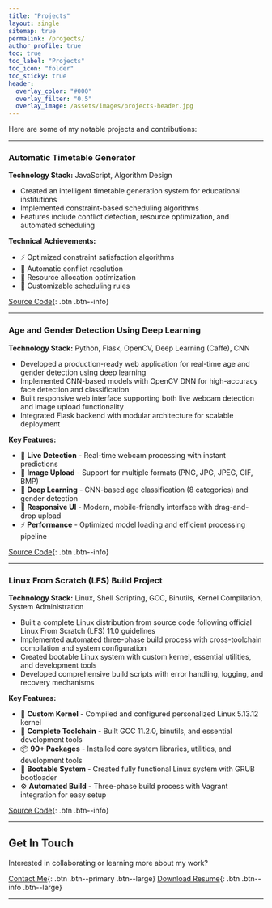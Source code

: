 ```yaml
---
title: "Projects"
layout: single
sitemap: true
permalink: /projects/
author_profile: true
toc: true
toc_label: "Projects"
toc_icon: "folder"
toc_sticky: true
header:
  overlay_color: "#000"
  overlay_filter: "0.5"
  overlay_image: /assets/images/projects-header.jpg
---
```


Here are some of my notable projects and contributions:

---

### Automatic Timetable Generator

<!-- <figure style="width: 100%" class="align-center">
  <img src="/assets/images/projects/timetable-generator.jpg" alt="Timetable Generator Interface">
  <figcaption>Intelligent scheduling system with conflict resolution</figcaption>
</figure> -->

**Technology Stack:** JavaScript, Algorithm Design

- Created an intelligent timetable generation system for educational institutions
- Implemented constraint-based scheduling algorithms
- Features include conflict detection, resource optimization, and automated scheduling

**Technical Achievements:**
- ⚡ Optimized constraint satisfaction algorithms
- 🔄 Automatic conflict resolution
- 📅 Resource allocation optimization
- 🎯 Customizable scheduling rules

[Source Code](https://github.com/Katumbigeorges){: .btn .btn--info}

---

### Age and Gender Detection Using Deep Learning

<!-- <figure style="width: 100%" class="align-center">
  <img src="/assets/images/projects/age-gender-detection.jpg" alt="Age and Gender Detection Interface">
  <figcaption>Real-time age and gender detection with live webcam and image upload capabilities</figcaption>
</figure> -->

**Technology Stack:** Python, Flask, OpenCV, Deep Learning (Caffe), CNN

- Developed a production-ready web application for real-time age and gender detection using deep learning
- Implemented CNN-based models with OpenCV DNN for high-accuracy face detection and classification
- Built responsive web interface supporting both live webcam detection and image upload functionality
- Integrated Flask backend with modular architecture for scalable deployment

**Key Features:**
- 🎥 **Live Detection** - Real-time webcam processing with instant predictions
- 📸 **Image Upload** - Support for multiple formats (PNG, JPG, JPEG, GIF, BMP)
- 🧠 **Deep Learning** - CNN-based age classification (8 categories) and gender detection
- 📱 **Responsive UI** - Modern, mobile-friendly interface with drag-and-drop upload
- ⚡ **Performance** - Optimized model loading and efficient processing pipeline

[Source Code](https://github.com/Katumbigeorges/Age-and-Gender-Detection-Using-Deep-Learning){: .btn .btn--info}

---

### Linux From Scratch (LFS) Build Project

<!-- <figure style="width: 100%" class="align-center">
  <img src="/assets/images/projects/linux-from-scratch.jpg" alt="Linux From Scratch Build Process">
  <figcaption>Complete Linux distribution built from source code following LFS 11.0 guidelines</figcaption>
</figure> -->

**Technology Stack:** Linux, Shell Scripting, GCC, Binutils, Kernel Compilation, System Administration

- Built a complete Linux distribution from source code following official Linux From Scratch (LFS) 11.0 guidelines
- Implemented automated three-phase build process with cross-toolchain compilation and system configuration
- Created bootable Linux system with custom kernel, essential utilities, and development tools
- Developed comprehensive build scripts with error handling, logging, and recovery mechanisms

**Key Features:**
- 🐧 **Custom Kernel** - Compiled and configured personalized Linux 5.13.12 kernel
- 🔧 **Complete Toolchain** - Built GCC 11.2.0, binutils, and essential development tools
- 📦 **90+ Packages** - Installed core system libraries, utilities, and development tools
- 🚀 **Bootable System** - Created fully functional Linux system with GRUB bootloader
- ⚙️ **Automated Build** - Three-phase build process with Vagrant integration for easy setup

[Source Code](https://github.com/Katumbigeorges/Linux-From-Scratch){: .btn .btn--info}

---

## Get In Touch

Interested in collaborating or learning more about my work? 

[Contact Me](/contact/){: .btn .btn--primary .btn--large} [Download Resume](/assets/resume.pdf){: .btn .btn--info .btn--large}

---
